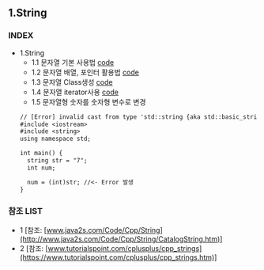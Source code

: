 ## 1.String
### INDEX
* 1.String
  * 1.1 문자열 기본 사용법 [code](https://github.com/csbyun-data/CPP-Pro/blob/main/chap02/String/Strings1..cpp)
  * 1.2 문자열 배열, 포인터 활용법 [code](https://github.com/csbyun-data/CPP-Pro/blob/main/chap02/String/String_Array1.cpp)
  * 1.3 문자열 Class생성 [code](https://github.com/csbyun-data/CPP-Pro/blob/main/chap02/String/Class_String.cpp)
  * 1.4 문자열 iterator사용 [code](https://github.com/csbyun-data/CPP-Pro/blob/main/chap02/String/String_iterator.cpp)
  * 1.5 문자열형 숫자를 숫자형 변수로 변경
  ```txt
  // [Error] invalid cast from type 'std::string {aka std::basic_string<char>}' to type 'int'
  #include <iostream>
  #include <string>
  using namespace std;
  
  int main() {
    string str = "7";
    int num;
  
    num = (int)str; //<- Error 발생
  }
  ```
  


### 참조 LIST
* 1 [참조: [www.java2s.com/Code/Cpp/String](http://www.java2s.com/Code/Cpp/String/CatalogString.htm)]
* 2 [참조: [www.tutorialspoint.com/cplusplus/cpp_strings](https://www.tutorialspoint.com/cplusplus/cpp_strings.htm)]
